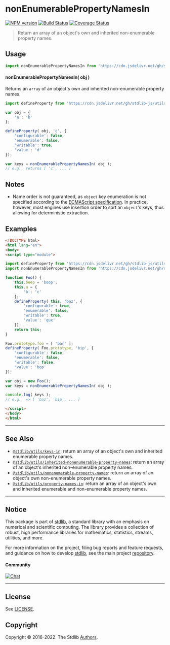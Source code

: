 <!--

@license Apache-2.0

Copyright (c) 2018 The Stdlib Authors.

Licensed under the Apache License, Version 2.0 (the "License");
you may not use this file except in compliance with the License.
You may obtain a copy of the License at

   http://www.apache.org/licenses/LICENSE-2.0

Unless required by applicable law or agreed to in writing, software
distributed under the License is distributed on an "AS IS" BASIS,
WITHOUT WARRANTIES OR CONDITIONS OF ANY KIND, either express or implied.
See the License for the specific language governing permissions and
limitations under the License.

-->

# nonEnumerablePropertyNamesIn

[![NPM version][npm-image]][npm-url] [![Build Status][test-image]][test-url] [![Coverage Status][coverage-image]][coverage-url] <!-- [![dependencies][dependencies-image]][dependencies-url] -->

> Return an array of an object's own and inherited non-enumerable property names.



<section class="usage">

## Usage

<!-- eslint-disable id-length -->

```javascript
import nonEnumerablePropertyNamesIn from 'https://cdn.jsdelivr.net/gh/stdlib-js/utils-nonenumerable-property-names-in@v0.0.8-esm/index.mjs';
```

#### nonEnumerablePropertyNamesIn( obj )

Returns an `array` of an object's own and inherited non-enumerable property names.

```javascript
import defineProperty from 'https://cdn.jsdelivr.net/gh/stdlib-js/utils-define-property@esm/index.mjs';

var obj = {
    'a': 'b'
};

defineProperty( obj, 'c', {
    'configurable': false,
    'enumerable': false,
    'writable': true,
    'value': 'd'
});

var keys = nonEnumerablePropertyNamesIn( obj );
// e.g., returns [ 'c', ... ]
```

</section>

<!-- /.usage -->

<section class="notes">

## Notes

-   Name order is not guaranteed, as `object` key enumeration is not specified according to the [ECMAScript specification][ecma-262-for-in]. In practice, however, most engines use insertion order to sort an `object`'s keys, thus allowing for deterministic extraction.

</section>

<!-- /.notes -->

<section class="examples">

## Examples

<!-- eslint-disable id-length -->

<!-- eslint no-undef: "error" -->

```html
<!DOCTYPE html>
<html lang="en">
<body>
<script type="module">

import defineProperty from 'https://cdn.jsdelivr.net/gh/stdlib-js/utils-define-property@esm/index.mjs';
import nonEnumerablePropertyNamesIn from 'https://cdn.jsdelivr.net/gh/stdlib-js/utils-nonenumerable-property-names-in@v0.0.8-esm/index.mjs';

function Foo() {
    this.beep = 'boop';
    this.a = {
        'b': 'c'
    };
    defineProperty( this, 'baz', {
        'configurable': true,
        'enumerable': false,
        'writable': true,
        'value': 'qux'
    });
    return this;
}

Foo.prototype.foo = [ 'bar' ];
defineProperty( Foo.prototype, 'bip', {
    'configurable': false,
    'enumerable': false,
    'writable': false,
    'value': 'bop'
});

var obj = new Foo();
var keys = nonEnumerablePropertyNamesIn( obj );

console.log( keys );
// e.g., => [ 'baz', 'bip', ... ]

</script>
</body>
</html>
```

</section>

<!-- /.examples -->

<!-- Section for related `stdlib` packages. Do not manually edit this section, as it is automatically populated. -->

<section class="related">

* * *

## See Also

-   <span class="package-name">[`@stdlib/utils/keys-in`][@stdlib/utils/keys-in]</span><span class="delimiter">: </span><span class="description">return an array of an object's own and inherited enumerable property names.</span>
-   <span class="package-name">[`@stdlib/utils/inherited-nonenumerable-property-names`][@stdlib/utils/inherited-nonenumerable-property-names]</span><span class="delimiter">: </span><span class="description">return an array of an object's inherited non-enumerable property names.</span>
-   <span class="package-name">[`@stdlib/utils/nonenumerable-property-names`][@stdlib/utils/nonenumerable-property-names]</span><span class="delimiter">: </span><span class="description">return an array of an object's own non-enumerable property names.</span>
-   <span class="package-name">[`@stdlib/utils/property-names-in`][@stdlib/utils/property-names-in]</span><span class="delimiter">: </span><span class="description">return an array of an object's own and inherited enumerable and non-enumerable property names.</span>

</section>

<!-- /.related -->

<!-- Section for all links. Make sure to keep an empty line after the `section` element and another before the `/section` close. -->


<section class="main-repo" >

* * *

## Notice

This package is part of [stdlib][stdlib], a standard library with an emphasis on numerical and scientific computing. The library provides a collection of robust, high performance libraries for mathematics, statistics, streams, utilities, and more.

For more information on the project, filing bug reports and feature requests, and guidance on how to develop [stdlib][stdlib], see the main project [repository][stdlib].

#### Community

[![Chat][chat-image]][chat-url]

---

## License

See [LICENSE][stdlib-license].


## Copyright

Copyright &copy; 2016-2022. The Stdlib [Authors][stdlib-authors].

</section>

<!-- /.stdlib -->

<!-- Section for all links. Make sure to keep an empty line after the `section` element and another before the `/section` close. -->

<section class="links">

[npm-image]: http://img.shields.io/npm/v/@stdlib/utils-nonenumerable-property-names-in.svg
[npm-url]: https://npmjs.org/package/@stdlib/utils-nonenumerable-property-names-in

[test-image]: https://github.com/stdlib-js/utils-nonenumerable-property-names-in/actions/workflows/test.yml/badge.svg?branch=v0.0.8
[test-url]: https://github.com/stdlib-js/utils-nonenumerable-property-names-in/actions/workflows/test.yml?query=branch:v0.0.8

[coverage-image]: https://img.shields.io/codecov/c/github/stdlib-js/utils-nonenumerable-property-names-in/main.svg
[coverage-url]: https://codecov.io/github/stdlib-js/utils-nonenumerable-property-names-in?branch=main

<!--

[dependencies-image]: https://img.shields.io/david/stdlib-js/utils-nonenumerable-property-names-in.svg
[dependencies-url]: https://david-dm.org/stdlib-js/utils-nonenumerable-property-names-in/main

-->

[chat-image]: https://img.shields.io/gitter/room/stdlib-js/stdlib.svg
[chat-url]: https://gitter.im/stdlib-js/stdlib/

[stdlib]: https://github.com/stdlib-js/stdlib

[stdlib-authors]: https://github.com/stdlib-js/stdlib/graphs/contributors

[umd]: https://github.com/umdjs/umd
[es-module]: https://developer.mozilla.org/en-US/docs/Web/JavaScript/Guide/Modules

[deno-url]: https://github.com/stdlib-js/utils-nonenumerable-property-names-in/tree/deno
[umd-url]: https://github.com/stdlib-js/utils-nonenumerable-property-names-in/tree/umd
[esm-url]: https://github.com/stdlib-js/utils-nonenumerable-property-names-in/tree/esm
[branches-url]: https://github.com/stdlib-js/utils-nonenumerable-property-names-in/blob/main/branches.md

[stdlib-license]: https://raw.githubusercontent.com/stdlib-js/utils-nonenumerable-property-names-in/main/LICENSE

[ecma-262-for-in]: http://www.ecma-international.org/ecma-262/5.1/#sec-12.6.4

<!-- <related-links> -->

[@stdlib/utils/keys-in]: https://github.com/stdlib-js/utils-keys-in/tree/esm

[@stdlib/utils/inherited-nonenumerable-property-names]: https://github.com/stdlib-js/utils-inherited-nonenumerable-property-names/tree/esm

[@stdlib/utils/nonenumerable-property-names]: https://github.com/stdlib-js/utils-nonenumerable-property-names/tree/esm

[@stdlib/utils/property-names-in]: https://github.com/stdlib-js/utils-property-names-in/tree/esm

<!-- </related-links> -->

</section>

<!-- /.links -->
